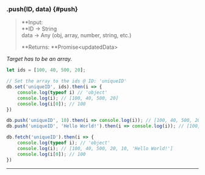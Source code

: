 ### .push\(ID, data\) {#push}

> **Input:              
>    **ID -&gt; String  
>    data -&gt; Any \(obj, array, number, string, etc.\)
>
> **Returns: **Promise&lt;updatedData&gt;

_Target has to be an array._

```js
let ids = [100, 40, 500, 20];

// Set the array to the ids @ ID: 'uniqueID'
db.set('uniqueID', ids).then(i => {
    console.log(typeof i) // 'object'
    console.log(i); // [100, 40, 500, 20]
    console.log(i[0]); // 100
})

db.push('uniqueID', 10).then(i => console.log(i)); // [100, 40, 500, 20, 10]
db.push('uniqueID', 'Hello World!').then(i => console.log(i)); // [100, 40, 500, 20, 10, 'Hello World!']

db.fetch('uniqueID').then(i => {
    console.log(typeof i); // 'object'
    console.log(i); // [100, 40, 500, 20, 10, 'Hello World!']
    console.log(i[0]); // 100
})
```

---



